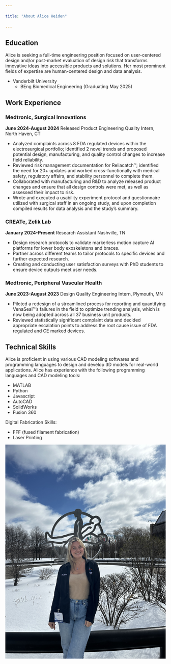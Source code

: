 ```yaml
---

title: "About Alice Heiden"

---
```


## Education

Alice is seeking a full-time engineering position focused on user-centered design and/or post-market evaluation of design risk that transforms innovative ideas into accessible products and solutions. Her most prominent fields of expertise are human-centered design and data analysis. 

* Vanderbilt University
  * BEng Biomedical Engineering (Graduating May 2025)
 
## Work Experience

### Medtronic, Surgical Innovations
**June 2024-August 2024**
Released Product Engineering Quality Intern, North Haven, CT
* Analyzed complaints across 8 FDA regulated devices within the electrosurgical portfolio; identified 2 novel trends and proposed potential design, manufacturing, and quality control changes to increase field reliability.
* Reviewed risk management documentation for Reliacatch™; identified the need for 20+ updates and worked cross-functionally with medical safety, regulatory affairs, and stability personnel to complete them.
* Collaborated with manufacturing and R&D to analyze released product changes and ensure that all design controls were met, as well as assessed their impact to risk.
* Wrote and executed a usability experiment protocol and questionnaire utilized with surgical staff in an ongoing study, and upon completion compiled results for data analysis and the study’s summary.
### CREATe, Zelik Lab
**January 2024-Present**
Research Assistant 	Nashville, TN
* Design research protocols to validate markerless motion capture AI platforms for lower body exoskeletons and braces.
* Partner across different teams to tailor protocols to specific devices and further expected research.
* Creating and conducting user satisfaction surveys with PhD students to ensure device outputs meet user needs. 
### Medtronic, Peripheral Vascular Health
**June 2023-August 2023**
Design Quality Engineering Intern,	Plymouth, MN
* Piloted a redesign of a streamlined process for reporting and quantifying VenaSeal™’s failures in the field to optimize trending analysis, which is now being adopted across all 37 business unit products. 
* Reviewed statistically significant complaint data and decided appropriate escalation points to address the root cause issue of FDA regulated and CE marked devices.


## Technical Skills

Alice is proficient in using various CAD modeling softwares and programming languages to design and develop 3D models for real-world applications. Alice has experience with the following programming languages and CAD modeling tools:

* MATLAB
* Python
* Javascript
* AutoCAD
* SolidWorks
* Fusion 360

Digital Fabrication Skills:

* FFF (fused filament fabrication)
* Laser Printing


![Alice Heiden](/assets/img/IMG_4310.JPG)
